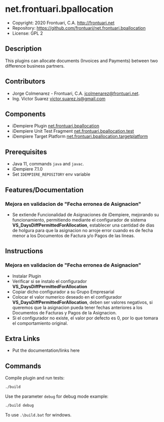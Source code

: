 # net.frontuari.bpallocation

- Copyright: 2020 Frontuari, C.A. <http://frontuari.net>
- Repository: https://github.com/frontuari/net.frontuari.bpallocation
- License: GPL 2

## Description

This plugins can allocate documents (Invoices and Payments) between two difference business partners.

## Contributors

- Jorge Colmenarez - Frontuari, C.A. <jcolmenarez@frontuari.net>.
- Ing. Victor Suarez <victor.suarez.is@gmail.com>

## Components

- iDempiere Plugin [net.frontuari.bpallocation](net.frontuari.bpallocation)
- iDempiere Unit Test Fragment [net.frontuari.bpallocation.test](net.frontuari.bpallocation.test)
- iDempiere Target Platform [net.frontuari.bpallocation.targetplatform](net.frontuari.bpallocation.targetplatform)

## Prerequisites

- Java 11, commands `java` and `javac`.
- iDempiere 7.1.0
- Set `IDEMPIERE_REPOSITORY` env variable

## Features/Documentation

### Mejora en validacion de "Fecha erronea de Asignacion"
- Se extiende Funcionalidad de Asignaciones de iDempiere, mejorando su funcionamiento, permitiendo mediante el configurador de sistema **VS_DaysDiffPermittedForAllocation**, establecer una cantidad de dias de holgura para que la asignacion no arroje error cuando es de fecha menor a los Documentos de Factura y/o Pagos de las lineas.

## Instructions

### Mejora en validacion de "Fecha erronea de Asignacion"
- Instalar Plugin
- Verificar si se instalo el configurador **VS_DaysDiffPermittedForAllocation**
- Copiar dicho configurador a su Grupo Empresarial
- Colocar el valor numerico deseado en el configurador **VS_DaysDiffPermittedForAllocation**, deben ser valores negativos, si queremos que la asignacion pueda tener fechas anteriores a los Documentos de Facturas y Pagos de la Asignacion.
- Si el configurador no existe, el valor por defecto es 0, por lo que tomara el comportamiento original.

## Extra Links

- Put the documentation/links here

## Commands

Compile plugin and run tests:

```bash
./build
```

Use the parameter `debug` for debug mode example:

```bash
./build debug
```

To use `.\build.bat` for windows.
